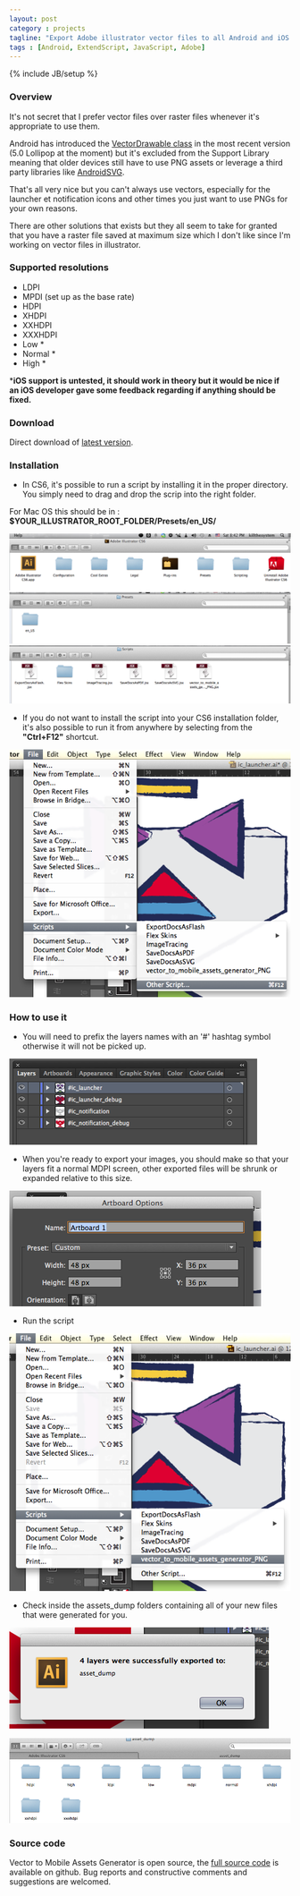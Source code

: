 ```yaml
---
layout: post
category : projects
tagline: "Export Adobe illustrator vector files to all Android and iOS resolutions"
tags : [Android, ExtendScript, JavaScript, Adobe]
---
```

{% include JB/setup %}

### Overview

It's not secret that I prefer vector files over raster files whenever it's appropriate to use them.

Android has introduced the [VectorDrawable class](https://developer.android.com/reference/android/graphics/drawable/VectorDrawable.html)
in the most recent version (5.0 Lollipop at the moment) but it's excluded from the Support Library meaning that older 
devices still have to use PNG assets or leverage a third party libraries like [AndroidSVG](https://code.google.com/p/androidsvg/).

That's all very nice but you can't always use vectors, especially for the launcher et notification icons and other times 
you just want to use PNGs for your own reasons.

There are other solutions that exists but they all seem to take for granted that you have a raster file saved at maximum
size which I don't like since I'm working on vector files in illustrator.

### Supported resolutions

- LDPI 
- MPDI (set up as the base rate)
- HDPI
- XHDPI
- XXHDPI
- XXXHDPI
- Low *
- Normal *
- High *

***iOS support is untested, it should work in theory but it would be nice if an iOS developer gave some feedback regarding
if anything should be fixed.**

### Download

Direct download of [latest version](/assets/vector_mobile_assets_generator/vector_to_mobile_assets_generator_PNG.jsx).

### Installation

* In CS6, it's possible to run a script by installing it in the proper directory. You simply need to drag and drop the scrip
into the right folder.

For Mac OS this should be in : **$YOUR_ILLUSTRATOR_ROOT_FOLDER/Presets/en_US/**

![layers](/assets/vector_mobile_assets_generator/install_1.png)
![layers](/assets/vector_mobile_assets_generator/install_2.png)
![layers](/assets/vector_mobile_assets_generator/install_3.png)

* If you do not want to install the script into your CS6 installation folder, it's also possible to run it from anywhere
by selecting from the **"Ctrl+F12"** shortcut.

![layers](/assets/vector_mobile_assets_generator/install_ctrl_f12.png)

### How to use it

* You will need to prefix the layers names with an '#' hashtag symbol otherwise it will not be picked up.

![layers](/assets/vector_mobile_assets_generator/how_to_layers.png)

* When you're ready to export your images, you should make so that your layers fit a normal MDPI screen, other exported
files will be shrunk or expanded relative to this size.

![layers](/assets/vector_mobile_assets_generator/how_to_artboard.png)

* Run the script

![layers](/assets/vector_mobile_assets_generator/how_to_run.png)

* Check inside the assets_dump folders containing all of your new files that were generated for you.

![layers](/assets/vector_mobile_assets_generator/how_to_success_dialog.png)

![layers](/assets/vector_mobile_assets_generator/how_to_assets_dump.png)

### Source code

Vector to Mobile Assets Generator is open source, 
the [full source code](https://github.com/DontBelieveTheByte/vector_to_mobile_assets_generator) is available on github.
Bug reports and constructive comments and suggestions are welcomed.

